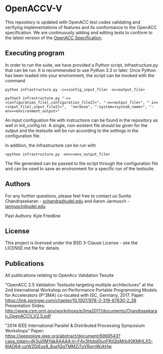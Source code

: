 # OpenACCV-V
This repository is updated with OpenACC test codes validating and verifying implementations of features and its conformance to the OpenACC specification. We are continuously adding and editing tests to conform to the latest version of the [OpenACC Specification](https://www.openacc.org/specification). 

## Executing program

In order to run the suite, we have provided a Python script, infrastructure.py that can be run. It is recommended to use Python 3.3 or later. Once Python has been loaded into your environment, the script can be invoked with the command  
```
python infrastructure.py -c=<config_input_file> -o=<output_file>
```

```
python3 infrastructure.py "-c=<configuration_file[,configuration_file2]>", "-o=<output_file>", "-in=<input_file[,input_file2]>",  "verbose", "-system=<system_name>", "-env=<environment_output>"
```

An input configuation file with instructions can be found in the repository as well in init_config.txt.  A single, non-existent file should be given for the output and the testsuite will be run according to the settings in the configuration file.  

In addition, the infrastructure can be run with
```
>python infrastructure.py -env=<env_output_file>
```
The file generated can be passed to the script through the configuration file and can be used to save an environment for a specific run of the testsuite.

## Authors

For any further questions, please feel free to contact us Sunita Chandrasekaran - schandra@udel.edu and Aaron Jarmusch - jarmusch@udel.edu

Past Authors:
Kyle Friedline

## License

This project is licensed under the BSD 3-Clause License - see the LICENSE.md file for details

## Publications

All publications relating to OpenAcc Validation Tesuite

"OpenACC 2.5 Validation Testsuite targeting multiple architectures" at the 2nd International Workshop on Performance Portable Programming Models for Accelerators (P^3MA) co-located with ISC, Germany, 2017.  Paper: https://link.springer.com/chapter/10.1007/978-3-319-67630-2_39 Presentation Slides: http://www.csm.ornl.gov/workshops/p3ma2017/documents/Chandrasekaran_OpenACCV_V2.5.pdf

"2014 IEEE International Parallel & Distributed Processing Symposium Workshops"
Paper: https://ieeexplore.ieee.org/abstract/document/6969543?casa_token=dIj3u0IMYakAAAAA:iri-F4x3Hsbd0unFKtQlsMrb40KMHLX5-6IAD64-uzWZDjEux8_8ue1QgTMMZi7uVRurnWJkHw
